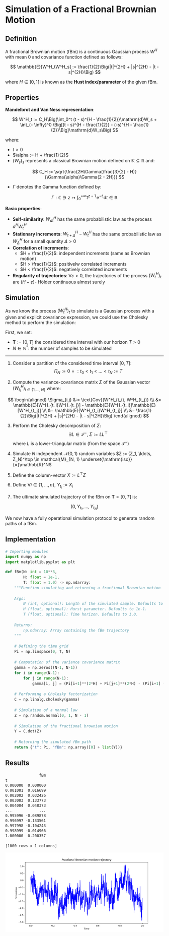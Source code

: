 # Simulation of a Fractional Brownian Motion


## Definition

A fractional Brownian motion (fBm) is a continuous Gaussian process $W^H$ with mean $0$ and covariance function defined as follows:


$$
\mathbb{E}[W^H_tW^H_s] := \frac{1}{2}\Big(|t|^{2H} + |s|^{2H} - |t - s|^{2H}\Big)
$$

where $H \in \left]0, 1\right[$ is known as the **Hust index/parameter** of the given fBm.

## Properties

**Mandelbrot and Van Ness representation**:

$$
W^H_t := C_H\Big(\int_0^t (t - s)^{H - \frac{1}{2}}\mathrm{d}W_s + \int_{- \infty}^0 \Big[(t - s)^{H - \frac{1}{2}} - (-s)^{H - \frac{1}{2}}\Big]\mathrm{d}W_s\Big)
$$

where:
- $t > 0$
- $\alpha := H + \frac{1}{2}$
- $(W_s)_s$ represents a classical Brownian motion defined on $\mathbb{K} \subseteq \mathbb{R}$ and:

$$
C_H := \sqrt{\frac{2H\Gamma(\frac{3}{2} - H)}{\Gamma(\alpha)\Gamma(2 - 2H)}}
$$

- $\Gamma$ denotes the Gamma function defined by:

$$\Gamma : \mathbb{C} \ni z \longmapsto \int _{0}^{+\infty }t^{z-1}\,\mathrm {e} ^{-t}\,\mathrm {d} t \in \mathbb{R}$$


**Basic properties**:

- **Self-similarity**: $W^H_{at}$ has the same probabilistic law as the process $a^HW^H_t$
- **Stationary increments**: $W^H_{t + \Delta} - W^H_t$ has the same probabilistic law as $W^H_\Delta$ for a small quantity $\Delta > 0$
- **Correlation of increments**:
    - $H = \frac{1}{2}$: independent increments (same as Brownian motion)
    - $H > \frac{1}{2}$: positivelw correlated increments
    - $H < \frac{1}{2}$: negatively correlated increments
- **Regularity of trajectories**: $\forall \varepsilon > 0$, the trajectories of the process $(W^H_t)_t$ are $(H - \varepsilon)$- Hölder continuous almost surely

## Simulation


As we know the process $(W^H_t)_t$ to simulate is a Gaussian process with a given and explicit covariance expression, we could use the Cholesky method to perform the simulation:



First, we set:
- $\mathbf{T} := \left[0, T\right]$ the considered time interval with our horizon $T > 0$
- $N \in \mathbb{N}^*$: the number of samples to be simulated

---

1. Consider a partition of the considered time interval $\left[0, T\right]$: $$\Pi_N := 0 =: t_0 < t_1 < \ldots < t_N := T $$

2. Compute the variance-covariance matrix $\Sigma$ of the Gaussian vector $(W^H_{t_i})_{i \in \lbrace 1, \ldots, N\rbrace}$ where:

$$
\begin{aligned}
\Sigma_{i,j} &:= \text{Cov}(W^H_{t_i}, W^H_{t_j}) \\\ 
&= \mathbb{E}[W^H_{t_i}W^H_{t_j}] - \mathbb{E}[W^H_{t_i}]\mathbb{E}[W^H_{t_j}] \\\ 
&= \mathbb{E}[W^H_{t_i}W^H_{t_j}] \\\ 
&= \frac{1}{2}\Big(|t|^{2H} + |s|^{2H} - |t - s|^{2H}\Big)
\end{aligned}
$$

3. Perform the Cholesky decomposition of $\Sigma$:
$$
\exists L \in \mathcal{T}^-, \ \Sigma := LL^\top
$$
where $L$ is a lower-triangular matrix (from the space $\mathcal{T}^-$)

4. Simulate $N$ independent $\mathcal{N}(0, 1)$ random variables $Z := (Z_1, \ldots, Z_N)^\top \in \mathcal{M}_{N, 1} \underset{\mathrm{iso}}{=}\mathbb{R}^N$

5. Define the column-vector $X := L^\top Z$

6. Define $\forall i \in \lbrace 1, \ldots, n \rbrace, \ Y_{t_i} := X_i$

7. The ultimate simulated trajectory of the fBm on $\mathbf{T} = \left[0, T\right]$ is:

$$
(0, Y_{t_1}, \ldots, Y_{t_N})
$$


We now have a fully operational simulation protocol to generate random paths of a fBm.


## Implementation

```python
# Importing modules 
import numpy as np
import matplotlib.pyplot as plt
```

```python
def fBm(N: int = 10**3, 
        H: float = 1e-1, 
        T: float = 1.0) -> np.ndarray:
    """Function simulating and returning a fractional Brownian motion

    Args:
        N (int, optional): Length of the simulated sample. Defaults to 10**3.
        H (float, optional): Hurst parameter. Defaults to 1e-1.
        T (float, optional): Time horizon. Defaults to 1.0.

    Returns:
        np.ndarray: Array containing the fBm trajectory
    """

    # Defining the time grid
    Pi = np.linspace(0, T, N)
    
    # Computation of the variance covariance matrix
    gamma = np.zeros((N-1, N-1))
    for i in range(N-1):
        for j in range(N-1):
            gamma[i, j] = (Pi[i+1]**(2*H) + Pi[j+1]**(2*H) - (Pi[i+1] - Pi[j+1])**(2*H))/2
            
    # Performing a Cholesky factorization
    C = np.linalg.cholesky(gamma)
    
    # Simulation of a normal law
    Z = np.random.normal(0, 1, N - 1)
    
    # Simulation of the fractional brownian motion
    Y = C.dot(Z)

    # Returning the simulated fBm path
    return {"t": Pi, "fBm": np.array([0] + list(Y))}
```

## Results


```
               fBm
t                 
0.000000  0.000000
0.001001  0.016699
0.002002  0.032426
0.003003  0.133773
0.004004  0.048373
...            ...
0.995996 -0.089878
0.996997 -0.133561
0.997998 -0.104243
0.998999 -0.014966
1.000000  0.200357

[1000 rows x 1 columns]
```

<img src="img/fBm.png">

